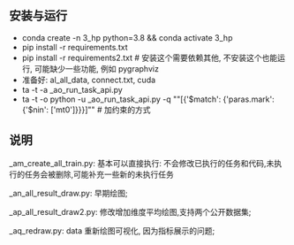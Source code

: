 
## 安装与运行
- conda create -n 3_hp python=3.8 && conda activate 3_hp
- pip install -r requirements.txt
- pip install -r requirements2.txt  # 安装这个需要依赖其他, 不安装这个也能运行, 可能缺少一些功能, 例如 pygraphviz
- 准备好: al_all_data, connect.txt, cuda
- ta -t -a _ao_run_task_api.py
- ta -t -o python -u _ao_run_task_api.py -q "\"[{'\$match': {'paras.mark': {'\$nin': ['mt0']}}}]\""  # 加约束的方式


## 说明
_am_create_all_train.py: 基本可以直接执行: 不会修改已执行的任务和代码,未执行的任务会被删除,可能补充一些新的未执行任务

_an_all_result_draw.py: 早期绘图;

_ap_all_result_draw2.py: 修改增加维度平均绘图,支持两个公开数据集;

_aq_redraw.py: data 重新绘图可视化, 因为指标展示的问题;